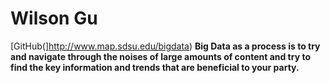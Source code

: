 # Wilson Gu
[GitHub(]http://www.map.sdsu.edu/bigdata)
__Big Data as a process is to try and navigate through the noises of large amounts of content and try to find the key information and trends that are beneficial to your party.__
